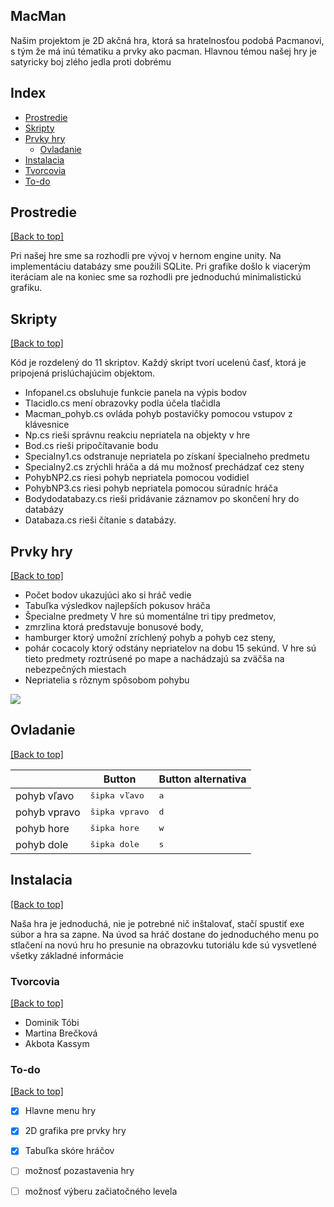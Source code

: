 ## MacMan

Našim projektom je 2D akčná hra, ktorá sa hratelnosťou podobá Pacmanovi, s tým že má inú tématiku a prvky ako pacman.
Hlavnou témou našej hry je satyricky boj zlého jedla proti dobrému

## Index

- [Prostredie](https://github.com/BlackIstic/NomNom#prostredie)
- [Skripty](https://github.com/BlackIstic/NomNom#skripty)
- [Prvky hry](https://github.com/BlackIstic/NomNom#prvky-hry)
  - [Ovladanie](https://github.com/BlackIstic/NomNom#ovladanie)
- [Instalacia](https://github.com/BlackIstic/NomNom#instalacia)
- [Tvorcovia](https://github.com/BlackIstic/NomNom#tvorcovia)
- [To-do](https://github.com/BlackIstic/NomNom#to-do)


## Prostredie

[[Back to top]](https://github.com/BlackIstic/NomNom#index)

Pri našej hre sme sa rozhodli pre vývoj v hernom engine unity.
Na implementáciu databázy sme použili SQLite. 
Pri grafike došlo k viacerým iteráciam ale na koniec sme sa rozhodli pre jednoduchú minimalistickú grafiku.

## Skripty
[[Back to top]](https://github.com/BlackIstic/NomNom#index)

Kód je rozdelený do 11 skriptov.
 Každý skript tvorí ucelenú časť, ktorá je pripojená prislúchajúcim objektom. 
 - Infopanel.cs obsluhuje funkcie panela na výpis bodov 
 - Tlacidlo.cs mení obrazovky podla účela tlačidla
 - Macman_pohyb.cs ovláda pohyb postavičky pomocou vstupov z klávesnice
 - Np.cs rieši správnu reakciu nepriatela na objekty v hre 
 - Bod.cs rieši pripočítavanie bodu
 - Specialny1.cs odstranuje nepriatela po získaní špecialneho predmetu
 - Specialny2.cs zrýchli hráča a dá mu možnosť prechádzať cez steny
 - PohybNP2.cs riesi pohyb nepriatela pomocou vodidiel
 - PohybNP3.cs riesi pohyb nepriatela pomocou súradníc hráča
 - Bodydodatabazy.cs rieši pridávanie záznamov po skončení hry do databázy 
 - Databaza.cs rieši čítanie s databázy.
 
## Prvky hry

[[Back to top]](https://github.com/BlackIstic/NomNom#index)

- Počet bodov ukazujúci ako si hráč vedie
- Tabuľka výsledkov najlepších pokusov hráča
- Špecialne predmety
 V hre sú momentálne tri tipy predmetov, 
 - zmrzlina ktorá predstavuje bonusové body, 
 - hamburger ktorý umožní zríchlený pohyb a pohyb cez steny, 
 - pohár cocacoly ktorý odstány nepriatelov na dobu 15 sekúnd. 
 V hre sú tieto predmety roztrúsené po mape a nachádzajú sa zväčša na nebezpečných miestach
- Nepriatelia s rôznym spôsobom pohybu

![](hra.gif)

## Ovladanie

[[Back to top]](https://github.com/BlackIstic/NomNom#index)

|              | Button              		 | Button  alternativa |
|--------------|-----------------------------|---------------------|
| pohyb vľavo  | <kbd>šipka vľavo</kbd>      | <kbd>a</kbd>        |
| pohyb vpravo | <kbd>šipka vpravo</kbd>     | <kbd>d</kbd>        |
| pohyb hore   | <kbd>šipka hore</kbd> 		 | <kbd>w</kbd>        |
| pohyb dole   | <kbd>šipka dole</kbd>     	 | <kbd>s</kbd>        |

## Instalacia

[[Back to top]](https://github.com/BlackIstic/NomNom#index)

 Naša hra je jednoduchá, nie je potrebné nič inštalovať, stačí spustiť exe súbor a hra sa zapne.
 Na úvod sa hráč dostane do jednoduchého menu po stlačení na novú hru ho presunie na obrazovku tutoriálu kde sú vysvetlené všetky základné informácie
 

### Tvorcovia

[[Back to top]](https://github.com/BlackIstic/NomNom#index)

- Dominik Tóbi
- Martina Brečková
- Akbota Kassym

### To-do

[[Back to top]](https://github.com/BlackIstic/NomNom#index)

- [x] Hlavne menu hry
- [x] 2D grafika pre prvky hry
- [x] Tabuľka skóre hráčov
- [ ] možnosť pozastavenia hry
- [ ] možnosť výberu začiatočného levela




